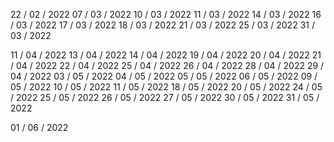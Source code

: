 22 / 02 / 2022
07 / 03 / 2022
10 / 03 / 2022
11 / 03 / 2022
14 / 03 / 2022
16 / 03 / 2022
17 / 03 / 2022
18 / 03 / 2022
21 / 03 / 2022
25 / 03 / 2022
31 / 03 / 2022

11 / 04 / 2022
13 / 04 / 2022
14 / 04 / 2022
19 / 04 / 2022
20 / 04 / 2022
21 / 04 / 2022
22 / 04 / 2022
25 / 04 / 2022
26 / 04 / 2022
28 / 04 / 2022
29 / 04 / 2022
03 / 05 / 2022 
04 / 05 / 2022 
05 / 05 / 2022
06 / 05 / 2022
09 / 05 / 2022
10 / 05 / 2022
11 / 05 / 2022
18 / 05 / 2022
20 / 05 / 2022
24 / 05 / 2022 
25 / 05 / 2022 
26 / 05 / 2022
27 / 05 / 2022
30 / 05 / 2022
31 / 05 / 2022

01 / 06 / 2022
